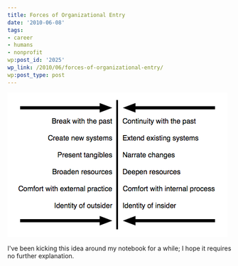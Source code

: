 ```yaml
---
title: Forces of Organizational Entry
date: '2010-06-08'
tags:
- career
- humans
- nonprofit
wp:post_id: '2025'
wp_link: /2010/06/forces-of-organizational-entry/
wp:post_type: post
---
```


[ ![](2010-06-08-Forces-of-Organizational-Entry/organizational-entry.png "organizational entry") ](2010-06-08-Forces-of-Organizational-Entry/organizational-entry.png)

I've been kicking this idea around my notebook for a while; I hope it requires no further explanation.
